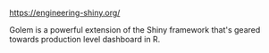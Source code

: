 https://engineering-shiny.org/

Golem is a powerful extension of the Shiny framework that's geared towards 
production level dashboard in R.